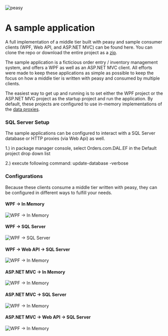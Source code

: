 ![peasy](https://www.dropbox.com/s/2yajr2x9yevvzbm/peasy3.png?dl=0&raw=1)

# A sample application

A full implementation of a middle tier built with peasy and sample consumer clients (WPF, Web API, and ASP.NET MVC) can be found here.  You can clone the repo or download the entire project as a [zip](https://github.com/peasy/samples/archive/master.zip).

The sample application is a ficticious order entry / inventory management system, and offers a WPF as well as an ASP.NET MVC client.  All efforts were made to keep these applications as simple as possible to keep the focus on how a middle tier is written with peasy and consumed by multiple clients.

The easiest way to get up and running is to set either the WPF project or the ASP.NET MVC project as the startup project and run the application.  By default, these projects are configured to use in-memory implementations of the [data proxies]().  

### SQL Server Setup

The sample applications can be configured to interact with a SQL Server database or HTTP proxies (via Web Api) as well.

1.) in package manager console, select Orders.com.DAL.EF in the Default project drop down list

2.) execute following command: update-database -verbose

### Configurations

Because these clients consume a middle tier written with peasy, they can be configured in different ways to fulfill your needs.

#### WPF -> In Memory

![WPF -> In Memory](https://www.dropbox.com/s/yex9qv528um3re6/WPF.png?dl=0&raw=1)

#### WPF -> SQL Server
![WPF -> SQL Server](https://www.dropbox.com/s/s5xvkdgkasynzd6/WPF-SQL.png?dl=0&raw=1)

#### WPF -> Web API -> SQL Server
![WPF -> In Memory](https://www.dropbox.com/s/3jnzgut90xfoy23/WPF-API-SQL.png?dl=0&raw=1)

#### ASP.NET MVC -> In Memory
![WPF -> In Memory](https://www.dropbox.com/s/woda85tpyk7l3ht/MVC.png?dl=0&raw=1)

#### ASP.NET MVC -> SQL Server
![WPF -> In Memory](https://www.dropbox.com/s/9gsj1omqezv2f0b/MVC-SQL.png?dl=0&raw=1)

#### ASP.NET MVC -> Web API -> SQL Server
![WPF -> In Memory](https://www.dropbox.com/s/12s0xb94aj8fuyu/MVC-API-SQL.png?dl=0&raw=1)
